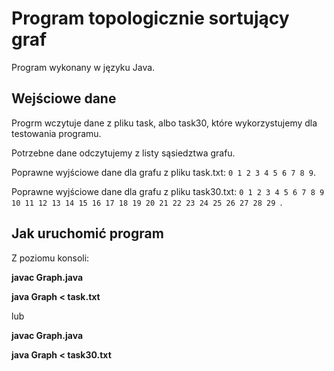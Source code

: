 
**Program topologicznie sortujący graf**
==============================================
<p>Program wykonany w języku Java.

Wejściowe dane
------------------
<p>Progrm wczytuje dane z pliku task, albo task30, które wykorzystujemy dla testowania programu. 
<p>Potrzebne dane odczytujemy z listy sąsiedztwa grafu. 

Poprawne wyjściowe dane dla grafu z pliku task.txt:
`0 1 2 3 4 5 6 7 8 9`.


Poprawne wyjściowe dane dla grafu z pliku task30.txt: 
`0 1 2 3 4 5 6 7 8 9 10 11 12 13 14 15 16 17 18 19 20 21 22 23 24 25 26 27 28 29 `. 

Jak uruchomić program
--------------------------

Z poziomu konsoli: 

**javac Graph.java**


**java Graph < task.txt** 

lub

**javac Graph.java**
 
**java Graph < task30.txt**
